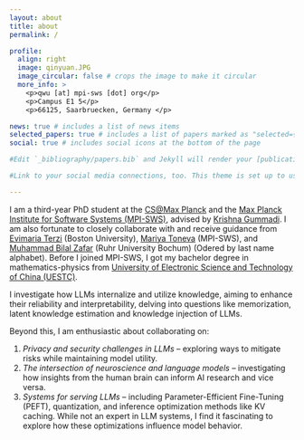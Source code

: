 ```yaml
---
layout: about
title: about
permalink: /

profile:
  align: right
  image: qinyuan.JPG
  image_circular: false # crops the image to make it circular
  more_info: >
    <p>qwu [at] mpi-sws [dot] org</p>
    <p>Campus E1 5</p>
    <p>66125, Saarbruecken, Germany </p>

news: true # includes a list of news items
selected_papers: true # includes a list of papers marked as "selected={true}"
social: true # includes social icons at the bottom of the page

#Edit `_bibliography/papers.bib` and Jekyll will render your [publications page](/al-folio/publications/) automatically.

#Link to your social media connections, too. This theme is set up to use [Font Awesome icons](https://fontawesome.com/) and [Academicons](https://jpswalsh.github.io/academicons/), like the ones below. Add your Facebook, Twitter, LinkedIn, Google Scholar, or just disable all of them.

---
```


I am a third-year PhD student at the <a href="https://www.cis.mpg.de/">CS@Max Planck</a> and the <a href="https://www.mpi-sws.org/">Max Planck Institute for Software Systems (MPI-SWS)</a>, advised by <a href="https://people.mpi-sws.org/~gummadi/">Krishna Gummadi</a>. I am also fortunate to closely collaborate with and receive guidance from <a href="https://cs-people.bu.edu/evimaria/">Evimaria Terzi</a> (Boston University), <a href="https://mtoneva.com/">Mariya Toneva</a> (MPI-SWS), and <a href="https://informatik.rub.de/zafar/">Muhammad Bilal Zafar</a> (Ruhr University Bochum) (Odered by last name alphabet). Before I joined MPI-SWS, I got my bachelor degree in mathematics-physics from <a href="https://en.uestc.edu.cn/"> University of Electronic Science and Technology of China (UESTC)</a>.

I investigate how LLMs internalize and utilize knowledge, aiming to enhance their reliability and interpretability, delving into questions like memorization, latent knowledge estimation and knowledge injection of LLMs. 

Beyond this, I am enthusiastic about collaborating on:

1. *Privacy and security challenges in LLMs* – exploring ways to mitigate risks while maintaining model utility.
2. *The intersection of neuroscience and language models* – investigating how insights from the human brain can inform AI research and vice versa.
3. *Systems for serving LLMs* – including Parameter-Efficient Fine-Tuning (PEFT), quantization, and inference optimization methods like KV caching. While not an expert in LLM systems, I find it fascinating to explore how these optimizations influence model behavior.

<!-- Prior to joining MPI-SWS, I earned my bachelor's degree in mathematics-physics fundamental science from the <a href="https://www.yingcai.uestc.edu.cn//">Yingcai Honors College</a> at the <a href="https://en.uestc.edu.cn/">University of Electronic Science and Technology of China (UESTC)</a>. -->
